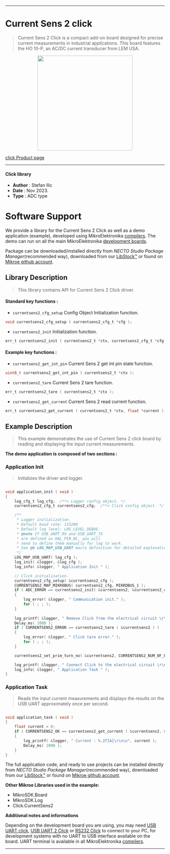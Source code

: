 
---
# Current Sens 2 click

> Current Sens 2 Click is a compact add-on board designed for precise current measurements in industrial applications. This board features the HO 10-P, an AC/DC current transducer from LEM USA. 

<p align="center">
  <img src="https://download.mikroe.com/images/click_for_ide/currentsens2_click.png" height=300px>
</p>

[click Product page](https://www.mikroe.com/current-sens-2-click)

---


#### Click library

- **Author**        : Stefan Ilic
- **Date**          : Nov 2023.
- **Type**          : ADC type


# Software Support

We provide a library for the Current Sens 2 Click
as well as a demo application (example), developed using MikroElektronika
[compilers](https://www.mikroe.com/necto-studio).
The demo can run on all the main MikroElektronika [development boards](https://www.mikroe.com/development-boards).

Package can be downloaded/installed directly from *NECTO Studio Package Manager*(recommended way), downloaded from our [LibStock&trade;](https://libstock.mikroe.com) or found on [Mikroe github account](https://github.com/MikroElektronika/mikrosdk_click_v2/tree/master/clicks).

## Library Description

> This library contains API for Current Sens 2 Click driver.

#### Standard key functions :

- `currentsens2_cfg_setup` Config Object Initialization function.
```c
void currentsens2_cfg_setup ( currentsens2_cfg_t *cfg );
```

- `currentsens2_init` Initialization function.
```c
err_t currentsens2_init ( currentsens2_t *ctx, currentsens2_cfg_t *cfg );
```

#### Example key functions :

- `currentsens2_get_int_pin` Current Sens 2 get int pin state function.
```c
uint8_t currentsens2_get_int_pin ( currentsens2_t *ctx );
```

- `currentsens2_tare` Current Sens 2 tare function.
```c
err_t currentsens2_tare ( currentsens2_t *ctx );
```

- `currentsens2_get_current` Current Sens 2 read current function.
```c
err_t currentsens2_get_current ( currentsens2_t *ctx, float *current );
```

## Example Description

> This example demonstrates the use of Current Sens 2 click board by reading and
  displaying the input current measurements.

**The demo application is composed of two sections :**

### Application Init

> Initializes the driver and logger.

```c

void application_init ( void )
{
    log_cfg_t log_cfg;  /**< Logger config object. */
    currentsens2_cfg_t currentsens2_cfg;  /**< Click config object. */

    /** 
     * Logger initialization.
     * Default baud rate: 115200
     * Default log level: LOG_LEVEL_DEBUG
     * @note If USB_UART_RX and USB_UART_TX 
     * are defined as HAL_PIN_NC, you will 
     * need to define them manually for log to work. 
     * See @b LOG_MAP_USB_UART macro definition for detailed explanation.
     */
    LOG_MAP_USB_UART( log_cfg );
    log_init( &logger, &log_cfg );
    log_info( &logger, " Application Init " );

    // Click initialization.
    currentsens2_cfg_setup( &currentsens2_cfg );
    CURRENTSENS2_MAP_MIKROBUS( currentsens2_cfg, MIKROBUS_1 );
    if ( ADC_ERROR == currentsens2_init( &currentsens2, &currentsens2_cfg ) )
    {
        log_error( &logger, " Communication init." );
        for ( ; ; );
    }
    
    log_printf( &logger, " Remove Click from the electrical circuit \r\n" );
    Delay_ms( 1000 );
    if ( CURRENTSENS2_ERROR == currentsens2_tare ( &currentsens2 ) )
    {
        log_error( &logger, " Click tare error." );
        for ( ; ; );
    }

    currentsens2_set_prim_turn_no( &currentsens2, CURRENTSENS2_NUM_OF_PASSES_1 );

    log_printf( &logger, " Connect Click to the electrical circuit \r\n" );
    log_info( &logger, " Application Task " );
}

```

### Application Task

> Reads the input current measurements and displays the results on the USB UART
  approximately once per second.

```c

void application_task ( void ) 
{
    float current = 0;
    if ( CURRENTSENS2_OK == currentsens2_get_current ( &currentsens2, &current ) ) 
    {
        log_printf( &logger, " Current : %.2f[A]\r\n\n", current );
        Delay_ms( 1000 );
    }
}

```


The full application code, and ready to use projects can be installed directly from *NECTO Studio Package Manager*(recommended way), downloaded from our [LibStock&trade;](https://libstock.mikroe.com) or found on [Mikroe github account](https://github.com/MikroElektronika/mikrosdk_click_v2/tree/master/clicks).

**Other Mikroe Libraries used in the example:**

- MikroSDK.Board
- MikroSDK.Log
- Click.CurrentSens2

**Additional notes and informations**

Depending on the development board you are using, you may need
[USB UART click](https://www.mikroe.com/usb-uart-click),
[USB UART 2 Click](https://www.mikroe.com/usb-uart-2-click) or
[RS232 Click](https://www.mikroe.com/rs232-click) to connect to your PC, for
development systems with no UART to USB interface available on the board. UART
terminal is available in all MikroElektronika
[compilers](https://shop.mikroe.com/compilers).

---

